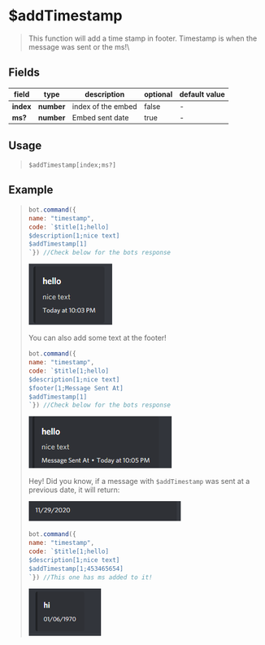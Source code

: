 # $addTimestamp
> This function will add a time stamp in footer. Timestamp is when the message was sent or the ms!\

## Fields
|field|type|description|optional|default value|
|-----|----|-----------|--------|-------------|
|**index**|**number**|index of the embed|false|-|
|**ms?**|**number**|Embed sent date|true|-|

## Usage
> ```
> $addTimestamp[index;ms?]
> ```

## Example
> ```javascript
> bot.command({
> name: "timestamp",
> code: `$title[1;hello]
> $description[1;nice text]
> $addTimestamp[1]
> `}) //Check below for the bots response
> ```
> 
> ![](../.gitbook/assets/image%20%2839%29%20%282%29%20%282%29%20%282%29%20%283%29%20%281%29.png)
> 
> You can also add some text at the footer!
> 
> ```javascript
> bot.command({
> name: "timestamp",
> code: `$title[1;hello]
> $description[1;nice text]
> $footer[1;Message Sent At]
> $addTimestamp[1]
> `}) //Check below for the bots response
> ```
> 
> ![](../.gitbook/assets/image%20%2864%29.png)
> 
> Hey! Did you know, if a message with `$addTimestamp` was sent at a previous date, it will return:
> 
> ![The date of when it was sent!](../.gitbook/assets/image%20%2857%29.png)
> 
> ```javascript
> bot.command({
> name: "timestamp",
> code: `$title[1;hello]
> $description[1;nice text]
> $addTimestamp[1;453465654]
> `}) //This one has ms added to it!
> ```
> 
> ![Here&apos;s an example!](../.gitbook/assets/image%20%2874%29.png)

